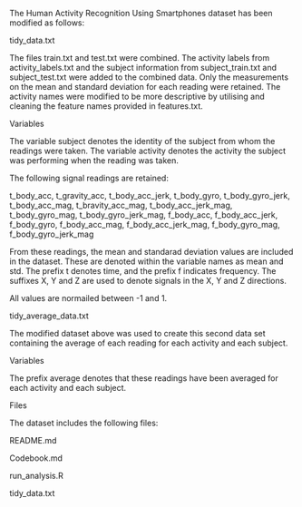 The Human Activity Recognition Using Smartphones dataset has been modified as follows:

tidy_data.txt

The files train.txt and test.txt were combined. The activity labels from activity_labels.txt and the subject information from subject_train.txt and subject_test.txt were added to the combined data. Only the measurements on the mean and standard deviation for each reading were retained. The activity names were modified to be more descriptive by utilising and cleaning the feature names provided in features.txt.

Variables

The variable subject denotes the identity of the subject from whom the readings were taken.
The variable activity denotes the activity the subject was performing when the reading was taken.

The following signal readings are retained:

t_body_acc, t_gravity_acc, t_body_acc_jerk, t_body_gyro, t_body_gyro_jerk, t_body_acc_mag, t_bravity_acc_mag, t_body_acc_jerk_mag, t_body_gyro_mag, t_body_gyro_jerk_mag, f_body_acc, f_body_acc_jerk, f_body_gyro, f_body_acc_mag, f_body_acc_jerk_mag, f_body_gyro_mag, f_body_gyro_jerk_mag

From these readings, the mean and standarad deviation values are included in the dataset. These are denoted within the variable names as mean and std.
The prefix t denotes time, and the prefix f indicates frequency.
The suffixes X, Y and Z are used to denote signals in the X, Y and Z directions.

All values are normailed between -1 and 1.

tidy_average_data.txt

The modified dataset above was used to create this second data set containing the average of each reading for each activity and each subject.

Variables

The prefix average denotes that these readings have been averaged for each activity and each subject.

Files

The dataset includes the following files:

README.md

Codebook.md

run_analysis.R

tidy_data.txt
